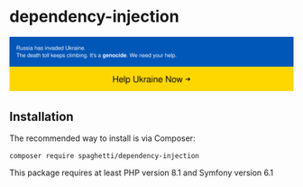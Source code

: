 # dependency-injection

[![Stand With Ukraine](https://raw.githubusercontent.com/vshymanskyy/StandWithUkraine/main/banner2-direct.svg)](https://vshymanskyy.github.io/StandWithUkraine)

Installation
------------

The recommended way to install is via Composer:

```
composer require spaghetti/dependency-injection
```

This package requires at least PHP version 8.1 and Symfony version 6.1

